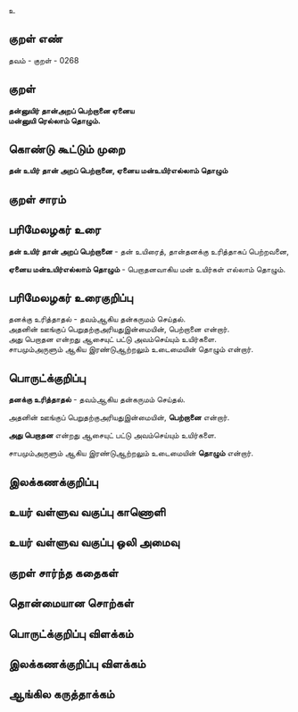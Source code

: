 உ

## குறள் எண் 

தவம் - குறள் - 0268  

## குறள் 

**தன்னுயிர் தான்அறப் பெற்றானை ஏனைய  
மன்னுயி ரெல்லாம் தொழும்.**

## கொண்டு கூட்டும் முறை

**தன் உயிர் தான் அறப் பெற்றானை, ஏனைய மன்உயிர்எல்லாம் தொழும்**

## குறள் சாரம் 


## பரிமேலழகர் உரை

**தன் உயிர் தான் அறப் பெற்றானை** - தன் உயிரைத், தான்தனக்கு உரித்தாகப் பெற்றவனை,   

**ஏனைய மன்உயிர்எல்லாம் தொழும்** - பெறாதனவாகிய மன் உயிர்கள் எல்லாம் தொழும்.     

## பரிமேலழகர் உரைகுறிப்பு   

தனக்கு உரித்தாதல் - தவம்ஆகிய தன்கருமம் செய்தல்.  
அதனின் ஊங்குப் பெறுதற்குஅரியதுஇன்மையின், பெற்றானை என்றார்.  
அது பெறாதன என்றது ஆசையுட் பட்டு அவம்செய்யும் உயிர்களை.  
சாபமும்அருளும் ஆகிய இரண்டுஆற்றலும் உடைமையின் தொழும் என்றார்.    

## பொருட்க்குறிப்பு 

**தனக்கு உரித்தாதல்** - தவம்ஆகிய தன்கருமம் செய்தல்.  

அதனின் ஊங்குப் பெறுதற்குஅரியதுஇன்மையின், **பெற்றானை** என்றார்.  

**அது பெறாதன** என்றது ஆசையுட் பட்டு அவம்செய்யும் உயிர்களை.  

சாபமும்அருளும் ஆகிய இரண்டுஆற்றலும் உடைமையின் **தொழும்** என்றார்.    

## இலக்கணக்குறிப்பு  


## உயர் வள்ளுவ வகுப்பு காணொளி


## உயர் வள்ளுவ வகுப்பு ஒலி அமைவு 

 
## குறள் சார்ந்த கதைகள் 


## தொன்மையான சொற்கள்


## பொருட்க்குறிப்பு விளக்கம்


## இலக்கணக்குறிப்பு விளக்கம்


## ஆங்கில கருத்தாக்கம் 


